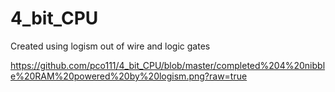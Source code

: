 # 4_bit_CPU
Created using logism out of wire and logic gates

https://github.com/pco111/4_bit_CPU/blob/master/completed%204%20nibble%20RAM%20powered%20by%20logism.png?raw=true
